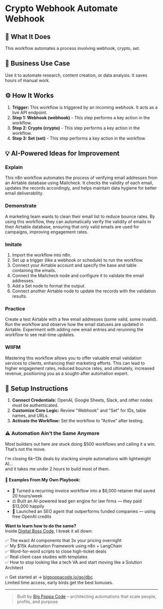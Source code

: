 # Crypto Webhook Automate Webhook

## 🚀 What It Does
This workflow automates a process involving webhook, crypto, set.

## 💼 Business Use Case
Use it to automate research, content creation, or data analysis. It saves hours of manual work.

## ⚙️ How It Works
1.  **Trigger:** This workflow is triggered by an incoming webhook. It acts as a live API endpoint.
2. **Step 1: Webhook (webhook)** - This step performs a key action in the workflow.
3. **Step 2: Crypto (crypto)** - This step performs a key action in the workflow.
4. **Step 3: Set (set)** - This step performs a key action in the workflow.

## 💡 AI-Powered Ideas for Improvement
### Explain
This n8n workflow automates the process of verifying email addresses from an Airtable database using Mailcheck. It checks the validity of each email, updates the records accordingly, and helps maintain data hygiene for better email deliverability.

### Demonstrate
A marketing team wants to clean their email list to reduce bounce rates. By using this workflow, they can automatically verify the validity of emails in their Airtable database, ensuring that only valid emails are used for campaigns, improving engagement rates.

### Imitate
1. Import the workflow into n8n.
2. Set up a trigger (like a webhook or schedule) to run the workflow.
3. Connect your Airtable account and specify the base and table containing the emails.
4. Connect the Mailcheck node and configure it to validate the email addresses.
5. Add a Set node to format the output.
6. Connect another Airtable node to update the records with the validation results.

### Practice
Create a test Airtable with a few email addresses (some valid, some invalid). Run the workflow and observe how the email statuses are updated in Airtable. Experiment with adding new email entries and rerunning the workflow to see real-time updates.

### WIIFM
Mastering this workflow allows you to offer valuable email validation services to clients, enhancing their marketing efforts. This can lead to higher engagement rates, reduced bounce rates, and ultimately, increased revenue, positioning you as a sought-after automation expert.

## 🔧 Setup Instructions
1. **Connect Credentials:** OpenAI, Google Sheets, Slack, and other nodes must be authenticated.
2. **Customize Core Logic:** Review "Webhook" and "Set" for IDs, table names, and URLs.
3. **Activate the Workflow:** Set the workflow to "Active" after testing.

### ⚠️ Automation Ain’t the Same Anymore

Most builders out here are stuck doing $500 workflows and calling it a win.  
That’s not the move.  

I'm closing $6k–$13k deals by stacking simple automations with lightweight AI...  
and it takes me under 2 hours to build most of them.

#### 🧠 Examples From My Own Playbook:
- 🔁 Turned a recurring invoice workflow into a $6,000 retainer that saved 20 hours/week  
- ⚖️ Built an AI-powered lead gen engine for law firms — they paid $13,000 happily  
- 🚀 Launched an SEO agent that outperforms funded companies — using free OpenAI credits  

**Want to learn how to do the same?**  
Inside [Digital Boss Code](https://bigpoppacode.io/go/dbc), I break it all down:

✅ The exact AI components that 3x your pricing overnight  
✅ My $15k Automation Framework using n8n + LangChain  
✅ Word-for-word scripts to close high-ticket deals  
✅ Real client case studies with templates  
✅ How to stop looking like a tech VA and start moving like a Solution Architect  

🔥 Get started at → [bigpoppacode.io/go/dbc](https://bigpoppacode.io/go/dbc)  
Limited time access, early birds get the best bonuses.

---
> Built by [Big Poppa Code](https://bigpoppacode.io) – architecting automations that scale people, profits, and purpose.
